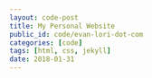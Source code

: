 ```yaml
---
layout: code-post
title: My Personal Website
public_id: code/evan-lori-dot-com
categories: [code]
tags: [html, css, jekyll]
date: 2018-01-31
---
```

